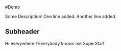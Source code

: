 #Demo

Some Description!
One line added.
Another line added.

## Subheader

Hi everywhere ! Everybody knows me SuperStar!
